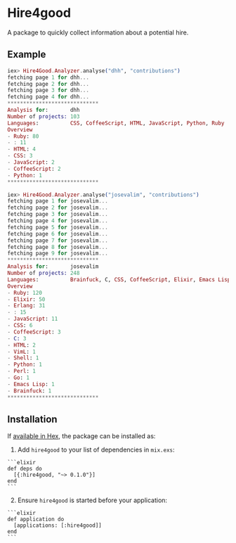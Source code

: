 # Hire4good

A package to quickly collect information about a potential hire.



## Example

```elixir
iex> Hire4Good.Analyzer.analyse("dhh", "contributions")
fetching page 1 for dhh...
fetching page 2 for dhh...
fetching page 3 for dhh...
fetching page 4 for dhh...
*****************************
Analysis for:       dhh
Number of projects: 103
Languages:          CSS, CoffeeScript, HTML, JavaScript, Python, Ruby
Overview
- Ruby: 80
- : 11
- HTML: 4
- CSS: 3
- JavaScript: 2
- CoffeeScript: 2
- Python: 1
*****************************

iex> Hire4Good.Analyzer.analyse("josevalim", "contributions")
fetching page 1 for josevalim...
fetching page 2 for josevalim...
fetching page 3 for josevalim...
fetching page 4 for josevalim...
fetching page 5 for josevalim...
fetching page 6 for josevalim...
fetching page 7 for josevalim...
fetching page 8 for josevalim...
fetching page 9 for josevalim...
*****************************
Analysis for:       josevalim
Number of projects: 248
Languages:          Brainfuck, C, CSS, CoffeeScript, Elixir, Emacs Lisp, Erlang, Go, HTML, JavaScript, Perl, Python, Ruby, Shell, VimL
Overview
- Ruby: 120
- Elixir: 50
- Erlang: 31
- : 15
- JavaScript: 11
- CSS: 6
- CoffeeScript: 3
- C: 3
- HTML: 2
- VimL: 1
- Shell: 1
- Python: 1
- Perl: 1
- Go: 1
- Emacs Lisp: 1
- Brainfuck: 1
*****************************
```


## Installation

If [available in Hex](https://hex.pm/docs/publish), the package can be installed as:

  1. Add `hire4good` to your list of dependencies in `mix.exs`:

    ```elixir
    def deps do
      [{:hire4good, "~> 0.1.0"}]
    end
    ```

  2. Ensure `hire4good` is started before your application:

    ```elixir
    def application do
      [applications: [:hire4good]]
    end
    ```

